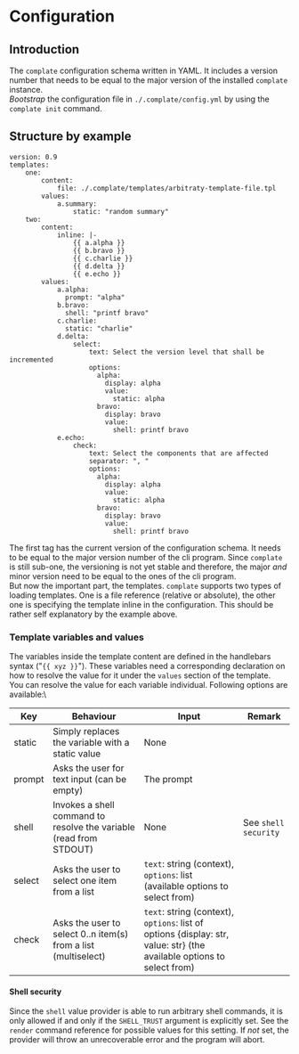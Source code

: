 # Configuration

## Introduction

The `complate` configuration schema written in YAML. It includes a version number that needs to be equal to the major version of the installed `complate` instance.\
*Bootstrap* the configuration file in `./.complate/config.yml` by using the `complate init` command.

## Structure by example

```
version: 0.9
templates:
    one:
        content:
            file: ./.complate/templates/arbitraty-template-file.tpl
        values:
            a.summary:
                static: "random summary"
    two:
        content:
            inline: |-
                {{ a.alpha }}
                {{ b.bravo }}
                {{ c.charlie }}
                {{ d.delta }}
                {{ e.echo }}
        values:
            a.alpha:
              prompt: "alpha"
            b.bravo:
              shell: "printf bravo"
            c.charlie:
              static: "charlie"
            d.delta:
                select:
                    text: Select the version level that shall be incremented
                    options:
                      alpha:
                        display: alpha
                        value:
                          static: alpha
                      bravo:
                        display: bravo
                        value:
                          shell: printf bravo
            e.echo:
                check:
                    text: Select the components that are affected
                    separator: ", "
                    options:
                      alpha:
                        display: alpha
                        value:
                          static: alpha
                      bravo:
                        display: bravo
                        value:
                          shell: printf bravo

```

The first tag has the current version of the configuration schema. It needs to be equal to the major version number of the cli program. Since `complate` is still sub-one, the versioning is not yet stable and therefore, the major *and* minor version need to be equal to the ones of the cli program.\
But now the important part, the templates. `complate` supports two types of loading templates. One is a file reference (relative or absolute), the other one is specifying the template inline in the configuration. This should be rather self explanatory by the example above.

### Template variables and values

The variables inside the template content are defined in the handlebars syntax ("`{{ xyz }}`"). These variables need a corresponding declaration on how to resolve the value for it under the `values` section of the template.\
You can resolve the value for each variable individual. Following options are available:\

| Key | Behaviour | Input | Remark |
|--- |--- |--- |--- |
|static|Simply replaces the variable with a static value |None||
|prompt|Asks the user for text input (can be empty)|The prompt||
|shell|Invokes a shell command to resolve the variable (read from STDOUT)|None|See `shell security`|
|select|Asks the user to select one item from a list|`text`: string (context), `options`: list (available options to select from)||
|check|Asks the user to select 0..n item(s) from a list (multiselect)|`text`: string (context), `options`: list of options {display: str, value: str} (the available options to select from)||

#### Shell security

Since the `shell` value provider is able to run arbitrary shell commands, it is only allowed if and only if the `SHELL_TRUST` argument is explicitly set. See the `render` command reference for possible values for this setting. If *not* set, the provider will throw an unrecoverable error and the program will abort.

